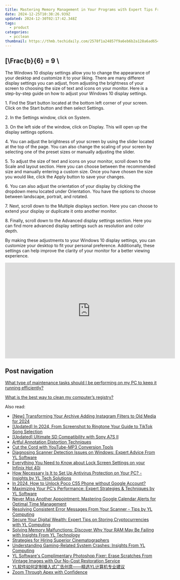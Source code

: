 ```yaml
---
title: Mastering Memory Management in Your Programs with Expert Tips From YL Software Experts
date: 2024-12-25T10:38:26.939Z
updated: 2024-12-30T02:17:42.348Z
tags:
  - product
categories:
  - pcclean
thumbnail: https://thmb.techidaily.com/2578f1a24857f9a6eb6b2a128a6ad654566c55aa5ea03b53b5e2dc79ce42b7e1.jpg
---
```


## \[\Frac{b}{6} = 9 \

The Windows 10 display settings allow you to change the appearance of your desktop and customize it to your liking. There are many different display settings you can adjust, from adjusting the brightness of your screen to choosing the size of text and icons on your monitor. Here is a step-by-step guide on how to adjust your Windows 10 display settings. 

1\. Find the Start button located at the bottom left corner of your screen. Click on the Start button and then select Settings.

2\. In the Settings window, click on System.

3\. On the left side of the window, click on Display. This will open up the display settings options. 

4\. You can adjust the brightness of your screen by using the slider located at the top of the page. You can also change the scaling of your screen by selecting one of the preset sizes or manually adjusting the slider.

5\. To adjust the size of text and icons on your monitor, scroll down to the Scale and layout section. Here you can choose between the recommended size and manually entering a custom size. Once you have chosen the size you would like, click the Apply button to save your changes.

6\. You can also adjust the orientation of your display by clicking the dropdown menu located under Orientation. You have the options to choose between landscape, portrait, and rotated.

7\. Next, scroll down to the Multiple displays section. Here you can choose to extend your display or duplicate it onto another monitor.

8\. Finally, scroll down to the Advanced display settings section. Here you can find more advanced display settings such as resolution and color depth. 

By making these adjustments to your Windows 10 display settings, you can customize your desktop to fit your personal preference. Additionally, these settings can help improve the clarity of your monitor for a better viewing experience.

<!-- affiliate ads begin -->
<iframe width="560" height="315" src="https://www.youtube.com/embed/May-pLCUkEA?si=PGlcFZAlsp3S3beI" title="YouTube video player" frameborder="0" allow="accelerometer; autoplay; clipboard-write; encrypted-media; gyroscope; picture-in-picture; web-share" referrerpolicy="strict-origin-when-cross-origin" allowfullscreen></iframe>
<!-- affiliate ads end -->

## Post navigation

[What type of maintenance tasks should I be performing on my PC to keep it running efficiently?](https://tools.techidaily.com/pcclean/products/)

[What is the best way to clean my computer’s registry?](https://tools.techidaily.com/pcclean/products/)

<ins class="adsbygoogle"
     style="display:block"
     data-ad-format="autorelaxed"
     data-ad-client="ca-pub-7571918770474297"
     data-ad-slot="1223367746"></ins>

<ins class="adsbygoogle"
     style="display:block"
     data-ad-client="ca-pub-7571918770474297"
     data-ad-slot="8358498916"
     data-ad-format="auto"
     data-full-width-responsive="true"></ins>

<span class="atpl-alsoreadstyle">Also read:</span>
<div><ul>
<li><a href="https://instagram-video-files.techidaily.com/new-transforming-your-archive-adding-instagram-filters-to-old-media-for-2024/"><u>[New] Transforming Your Archive Adding Instagram Filters to Old Media for 2024</u></a></li>
<li><a href="https://article-files.techidaily.com/updated-in-2024-from-screenshot-to-ringtone-your-guide-to-tiktok-song-selection/"><u>[Updated] In 2024, From Screenshot to Ringtone Your Guide to TikTok Song Selection</u></a></li>
<li><a href="https://some-approaches.techidaily.com/updated-ultimate-sd-compatibility-with-sony-a7s-ii/"><u>[Updated] Ultimate SD Compatibility with Sony A7S II</u></a></li>
<li><a href="https://fox-links.techidaily.com/artful-annotation-distortion-techniques/"><u>Artful Annotation Distortion Techniques</u></a></li>
<li><a href="https://youtube-sure.techidaily.com/he-cord-with-youtube-mp3-conversion-tools/"><u>Cut the Cord with YouTube-MP3 Conversion Tools</u></a></li>
<li><a href="https://discover-amazing.techidaily.com/diagnosing-scanner-detection-issues-on-windows-expert-advice-from-yl-software/"><u>Diagnosing Scanner Detection Issues on Windows: Expert Advice From YL Software</u></a></li>
<li><a href="https://unlock-android.techidaily.com/everything-you-need-to-know-about-lock-screen-settings-on-your-infinix-hot-40i-by-drfone-android/"><u>Everything You Need to Know about Lock Screen Settings on your Infinix Hot 40i</u></a></li>
<li><a href="https://discover-amazing.techidaily.com/how-necessary-is-it-to-set-up-antivirus-protection-on-your-pc-insights-by-yl-tech-solutions/"><u>How Necessary Is It to Set Up Antivirus Protection on Your PC? - Insights by YL Tech Solutions</u></a></li>
<li><a href="https://easy-unlock-android.techidaily.com/in-2024-how-to-unlock-poco-c55-phone-without-google-account-by-drfone-android/"><u>In 2024, How to Unlock Poco C55 Phone without Google Account?</u></a></li>
<li><a href="https://discover-amazing.techidaily.com/maximizing-your-pcs-performance-expert-strategies-and-techniques-by-yl-software/"><u>Maximizing Your PC's Performance: Expert Strategies & Techniques by YL Software</u></a></li>
<li><a href="https://techno-recovery.techidaily.com/never-miss-another-appointment-mastering-google-calendar-alerts-for-optimal-time-management/"><u>Never Miss Another Appointment: Mastering Google Calendar Alerts for Optimal Time Management</u></a></li>
<li><a href="https://discover-amazing.techidaily.com/resolving-consistent-error-messages-from-your-scanner-tips-by-yl-computing/"><u>Resolving Consistent Error Messages From Your Scanner - Tips by YL Computing</u></a></li>
<li><a href="https://discover-amazing.techidaily.com/secure-your-digital-wealth-expert-tips-on-storing-cryptocurrencies-with-yl-computing/"><u>Secure Your Digital Wealth: Expert Tips on Storing Cryptocurrencies with YL Computing</u></a></li>
<li><a href="https://discover-amazing.techidaily.com/solving-memory-malfunctions-discover-why-your-ram-may-be-failing-with-insights-from-yl-technology/"><u>Solving Memory Malfunctions: Discover Why Your RAM May Be Failing with Insights From YL Technology</u></a></li>
<li><a href="https://extra-resources.techidaily.com/strategies-for-hiring-superior-cinematographers/"><u>Strategies for Hiring Superior Cinematographers</u></a></li>
<li><a href="https://discover-amazing.techidaily.com/understanding-gaming-related-system-crashes-insights-from-yl-computing/"><u>Understanding Gaming-Related System Crashes: Insights From YL Computing</u></a></li>
<li><a href="https://discover-amazing.techidaily.com/yl-softwares-complimentary-photoshop-fixer-erase-scratches-from-vintage-images-with-our-no-cost-restoration-service/"><u>YL Software's Complimentary Photoshop Fixer: Erase Scratches From Vintage Images with Our No-Cost Restoration Service</u></a></li>
<li><a href="https://discover-amazing.techidaily.com/1732517476265-ylyl/"><u>YL软件如何定制植入式广告创意——精选YL计算机专业建议</u></a></li>
<li><a href="https://graphic-issues.techidaily.com/zoom-through-apex-with-confidence/"><u>Zoom Through Apex with Confidence</u></a></li>
</ul></div>

